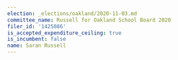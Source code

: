 ```yaml
---
election: _elections/oakland/2020-11-03.md
committee_name: Russell for Oakland School Board 2020
filer_id: '1425086'
is_accepted_expenditure_ceiling: true
is_incumbent: false
name: Saran Russell
---
```

